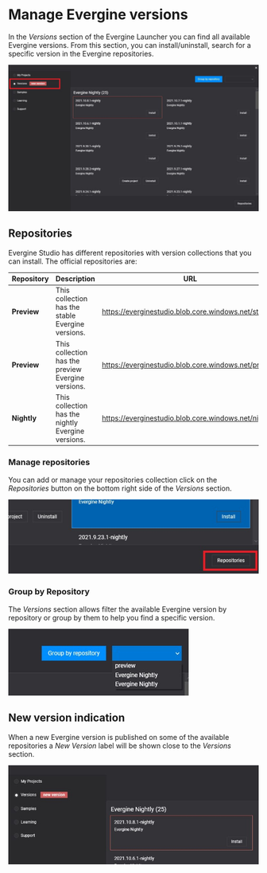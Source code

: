 # Manage Evergine versions

In the _Versions_ section of the Evergine Launcher you can find all available Evergine versions. From this section, you can install/uninstall, search for a specific version in the Evergine repositories.

![Evergine versions](images/VersionManagement.jpg)

## Repositories

Evergine Studio has different repositories with version collections that you can install. The official repositories are:

| Repository  | Description                                        | URL                                                  |
| ----------- | -------------------------------------------------- | ---------------------------------------------------- |
| **Preview** | This collection has the stable Evergine versions.  | https://everginestudio.blob.core.windows.net/stable  |
| **Preview** | This collection has the preview Evergine versions. | https://everginestudio.blob.core.windows.net/preview |
| **Nightly** | This collection has the nightly Evergine versions. | https://everginestudio.blob.core.windows.net/nightly |

### Manage repositories

You can add or manage your repositories collection click on the _Repositories_ button on the bottom right side of the _Versions_ section.

![Repositories button](images/Repositories.jpg)

### Group by Repository

The _Versions_ section allows filter the available Evergine version by repository or group by them to help you find a specific version.

![Repository filter](images/RepositoryFilter.jpg)

## New version indication

When a new Evergine version is published on some of the available repositories a _New Version_ label will be shown close to the _Versions_ section.

![New available version](images/NewVersion.jpg)
